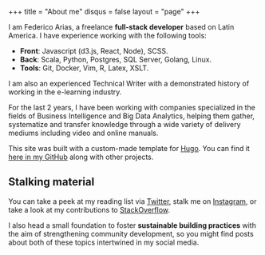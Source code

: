 +++
title = "About me"
disqus = false
layout = "page"
+++

I am Federico Arias, a freelance **full-stack developer** based on Latin America. I have experience working with the following tools:

* **Front**: Javascript (d3.js, React, Node), SCSS. 
* **Back**: Scala, Python, Postgres, SQL Server, Golang, Linux.
* **Tools**: Git, Docker, Vim, R, Latex, XSLT.

I am also an experienced Technical Writer with a demonstrated history of working in the e-learning industry. 

For the last 2 years, I have been working with companies specialized in the fields of Business Intelligence and Big Data Analytics, helping them gather, systematize and transfer knowledge through a wide variety of delivery mediums including video and online manuals. 

This site was built with a custom-made template for [Hugo][2]. You can find it [here in my GitHub][github] along with other projects.

## Stalking material

You can take a peek at my reading list via [Twitter][1], stalk me on [Instagram][igram], or take a look at my contributions to [StackOverflow][so].

I also head a small foundation to foster **sustainable building practices** with the aim of strengthening community development, so you might find posts about both of these topics intertwined in my social media.

[1]: https://twitter.com/FedericoAriasR
[2]: https://gohugo.io/
[igram]: https://www.instagram.com/federico.360p/
[so]: https://stackoverflow.com/users/story/1797161
[github]: https://github.com/federico-arias/hugo-them
